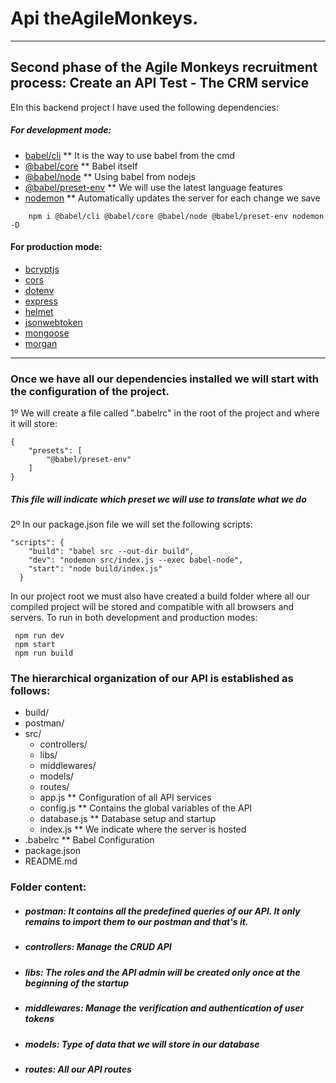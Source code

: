 # Api theAgileMonkeys.
***
## Second phase of the Agile Monkeys recruitment process: Create an API Test - The CRM service

EIn this backend project I have used the following dependencies:
 ##### For development mode:
- [babel/cli](https://babeljs.io/docs/en/babel-cli) ** It is the way to use babel from the cmd
- [@babel/core](https://babeljs.io/docs/en/babel-core) ** Babel itself
- [@babel/node](https://babeljs.io/docs/en/babel-node) ** Using babel from nodejs
- [@babel/preset-env](https://babeljs.io/docs/en/babel-preset-env) ** We will use the latest language features
- [nodemon](https://www.npmjs.com/package/nodemon) ** Automatically updates the server for each change we save

```
    npm i @babel/cli @babel/core @babel/node @babel/preset-env nodemon -D
```

#### For production mode:
- [bcryptjs]()
- [cors]()
- [dotenv]()
- [express]()
- [helmet]()
- [jsonwebtoken]()
- [mongoose]()
- [morgan]()

***
### Once we have all our dependencies installed we will start with the configuration of the project.

1º We will create a file called ".babelrc" in the root of the project and where it will store:

```
{
    "presets": [
        "@babel/preset-env"
    ]
}
```
##### This file will indicate which preset we will use to translate what we do

2º In our package.json file we will set the following scripts:
```
"scripts": {
    "build": "babel src --out-dir build",
    "dev": "nodemon src/index.js --exec babel-node",
    "start": "node build/index.js"
  }
```
In our project root we must also have created a build folder where all our compiled project will be stored and compatible with all browsers and servers. To run in both development and production modes:
```
 npm run dev 
 npm start
 npm run build
```
### The hierarchical organization of our API is established as follows:
 * build/
 * postman/
 * src/
    * controllers/ 
    * libs/ 
    * middlewares/ 
    * models/ 
    * routes/ 
    * app.js ** Configuration of all API services
    * config.js ** Contains the global variables of the API
    * database.js ** Database setup and startup
    * index.js ** We indicate where the server is hosted
* .babelrc ** Babel Configuration
* package.json
* README.md

### Folder content:
- ##### postman: It contains all the predefined queries of our API. It only remains to import them to our postman and that's it.
- ##### controllers: Manage the CRUD API
- ##### libs: The roles and the API admin will be created only once at the beginning of the startup
- ##### middlewares: Manage the verification and authentication of user tokens
- ##### models: Type of data that we will store in our database
- ##### routes: All our API routes
